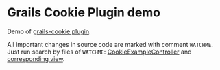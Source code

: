 Grails Cookie Plugin demo
=========================

Demo of [grails-cookie plugin](https://github.com/stokito/grails-cookie/).

All important changes in source code are marked with comment `WATCHME`. Just run search by files of `WATCHME`:
[CookieExampleController](./grails-app/controllers/CookieExampleController.groovy) and [corresponding view](./grails-app/view/cookieExample/index.gsp). 
